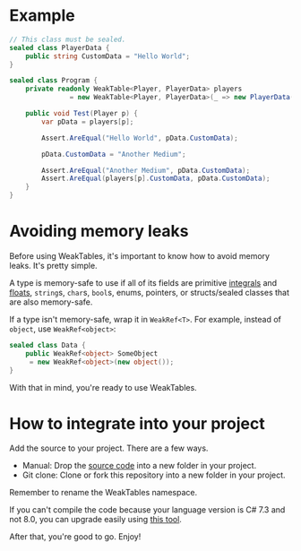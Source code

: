 # Example
```cs
// This class must be sealed.
sealed class PlayerData {
    public string CustomData = "Hello World";
}

sealed class Program {
    private readonly WeakTable<Player, PlayerData> players
               = new WeakTable<Player, PlayerData>(_ => new PlayerData());

    public void Test(Player p) {
        var pData = players[p];

        Assert.AreEqual("Hello World", pData.CustomData);

        pData.CustomData = "Another Medium";

        Assert.AreEqual("Another Medium", pData.CustomData);
        Assert.AreEqual(players[p].CustomData, pData.CustomData);
    }
}
```

# Avoiding memory leaks
Before using WeakTables, it's important to know how to avoid memory leaks. It's pretty simple.

A type is memory-safe to use if all of its fields are primitive [integrals](https://docs.microsoft.com/en-us/dotnet/csharp/language-reference/builtin-types/integral-numeric-types) and [floats](https://docs.microsoft.com/en-us/dotnet/csharp/language-reference/builtin-types/floating-point-numeric-types), `string`s, `char`s, `bool`s, enums, pointers, or structs/sealed classes that are also memory-safe.

If a type isn't memory-safe, wrap it in `WeakRef<T>`. For example, instead of `object`, use `WeakRef<object>`:

```cs
sealed class Data {
    public WeakRef<object> SomeObject 
     = new WeakRef<object>(new object());
}
```

With that in mind, you're ready to use WeakTables.

# How to integrate into your project
Add the source to your project. There are a few ways.
- Manual: Drop the [source code](https://github.com/Dual-Iron/weak-tables/archive/refs/heads/master.zip) into a new folder in your project.
- Git clone: Clone or fork this repository into a new folder in your project.

Remember to rename the WeakTables namespace.

If you can't compile the code because your language version is C# 7.3 and not 8.0, you can upgrade easily using [this tool](https://github.com/Dual-Iron/ProjectUpgrader/releases/latest).

After that, you're good to go. Enjoy!
